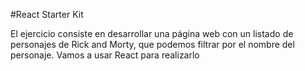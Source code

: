 #React Starter Kit

El ejercicio consiste en desarrollar una página web con un listado de personajes de Rick and Morty, que podemos filtrar por el nombre del personaje. Vamos a usar React para realizarlo

